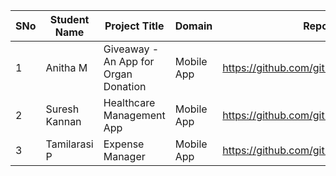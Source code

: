 | SNo | Student Name | Project Title | Domain | Repo |
| --- | --- | --- | --- | --- |
| 1 | Anitha M | Giveaway - An App for Organ Donation | Mobile App | https://github.com/gitUserid/repoName |  https://github.com/gitUserid/reponame |
| 2 | Suresh Kannan | Healthcare Management App | Mobile App | https://github.com/gitUserid/repoName |
| 3 | Tamilarasi P | Expense Manager | Mobile App | https://github.com/gitUserid/repoName |
